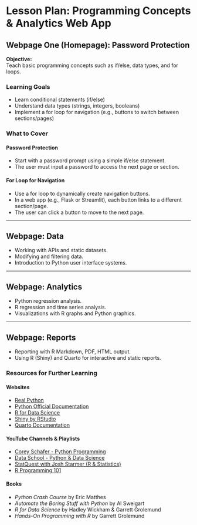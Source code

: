 # Lesson Plan: Programming Concepts & Analytics Web App

## Webpage One (Homepage): Password Protection

**Objective:**  
Teach basic programming concepts such as if/else, data types, and for loops.

### Learning Goals
- Learn conditional statements (if/else)
- Understand data types (strings, integers, booleans)
- Implement a for loop for navigation (e.g., buttons to switch between sections/pages)

### What to Cover

#### **Password Protection**
- Start with a password prompt using a simple if/else statement.
- The user must input a password to access the next page or section.

#### **For Loop for Navigation**
- Use a for loop to dynamically create navigation buttons.
- In a web app (e.g., Flask or Streamlit), each button links to a different section/page.
- The user can click a button to move to the next page.

---

## Webpage: Data

- Working with APIs and static datasets.
- Modifying and filtering data.
- Introduction to Python user interface systems.

---

## Webpage: Analytics

- Python regression analysis.
- R regression and time series analysis.
- Visualizations with R graphs and Python graphics.

---

## Webpage: Reports

- Reporting with R Markdown, PDF, HTML output.
- Using R (Shiny) and Quarto for interactive and static reports.

### Resources for Further Learning

#### Websites
- [Real Python](https://realpython.com/)
- [Python Official Documentation](https://docs.python.org/3/)
- [R for Data Science](https://r4ds.hadley.nz/)
- [Shiny by RStudio](https://shiny.posit.co/)
- [Quarto Documentation](https://quarto.org/docs/)

#### YouTube Channels & Playlists
- [Corey Schafer - Python Programming](https://www.youtube.com/user/schafer5)
- [Data School - Python & Data Science](https://www.youtube.com/c/DataSchool)
- [StatQuest with Josh Starmer (R & Statistics)](https://www.youtube.com/c/joshstarmer)
- [R Programming 101](https://www.youtube.com/playlist?list=PLqzoL9-eJTNBDdKgJgJzaQcY6OXmsXAHU)

#### Books
- _Python Crash Course_ by Eric Matthes
- _Automate the Boring Stuff with Python_ by Al Sweigart
- _R for Data Science_ by Hadley Wickham & Garrett Grolemund
- _Hands-On Programming with R_ by Garrett Grolemund
